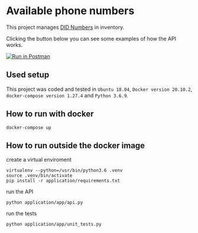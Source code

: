 # Available phone numbers

This project manages [DID Numbers](https://www.3cx.com/pbx/did/) in inventory.

Clicking the button below you can see some examples of how the API works.

[![Run in Postman](https://run.pstmn.io/button.svg)](https://app.getpostman.com/run-collection/3d77d377005a688d1e11)

## Used setup
This project was coded and tested in `Ubuntu 18.04`, `Docker version 20.10.2`, `docker-compose version 1.27.4` and `Python 3.6.9`.

## How to run with docker

```
docker-compose up
```

## How to run outside the docker image


create a virtual enviroment
```
virtualenv --python=/usr/bin/python3.6 .venv
source .venv/bin/activate
pip install -r application/requirements.txt
```
run the API
```
python application/app/api.py
```

run the tests
```
python application/app/unit_tests.py
```


